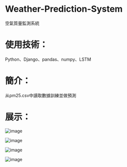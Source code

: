 # Weather-Prediction-System
空氣質量監測系統

# 使用技術：
  Python、Django、pandas、numpy、LSTM
  
# 簡介：
  从pm25.csv中讀取數據訓練並做預測
  
# 展示：
  ![image](https://user-images.githubusercontent.com/54473942/179922300-bf0fa56c-c1fe-4209-ac22-252fd20e91aa.png)
  
  ![image](https://user-images.githubusercontent.com/54473942/179922517-eaccff06-76e5-463e-b977-efbd15c7f8aa.png)

  ![image](https://user-images.githubusercontent.com/54473942/179922749-3911428c-a78d-4794-bfda-5c0cefeca1bb.png)

  ![image](https://user-images.githubusercontent.com/54473942/179922852-98552705-9786-45b2-93c8-c2e75284c4f6.png)

